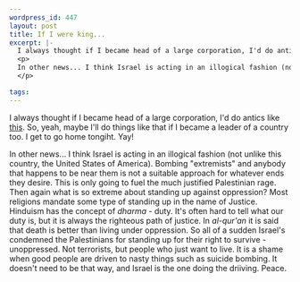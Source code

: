 ```yaml
--- 
wordpress_id: 447
layout: post
title: If I were king...
excerpt: |-
  I always thought if I became head of a large corporation, I'd do antics like <a href="http://news.bbc.co.uk/low/english/world/middle_east/newsid_1465000/1465114.stm">this</a>.  So, yeah, maybe I'll do things like that if I became a leader of a country too.  I get to go home tongiht.  Yay!
  <p>
  In other news... I think Israel is acting in an illogical fashion (not unlike this country, the United States of America).  Bombing "extremists" and anybody that happens to be near them is not a suitable approach for whatever  ends they desire.  This is only going to fuel the much justified Palestinian rage.  Then again what is so extreme about standing up against oppression?  Most religions mandate some type of standing up in the name of Justice.  Hinduism has the concept of <i>dharma</i> - duty.  It's often hard to tell what our duty is, but it is always the righteous path of justice.  In <i>al-qur'an</i> it is said that death is better than living under oppression.  So all of a sudden Israel's condemned the Palestinians for standing up for their right to survive - unoppressed.  Not terrorists, but people who just want to live.  It is a shame when good people are driven to nasty things such as suicide bombing.  It doesn't need to be that way, and Israel is the one doing the driiving.  Peace.
  </p>

tags: 
---
```


I always thought if I became head of a large corporation, I'd do antics like <a href="http://news.bbc.co.uk/low/english/world/middle_east/newsid_1465000/1465114.stm">this</a>.  So, yeah, maybe I'll do things like that if I became a leader of a country too.  I get to go home tongiht.  Yay!
<p>
In other news... I think Israel is acting in an illogical fashion (not unlike this country, the United States of America).  Bombing "extremists" and anybody that happens to be near them is not a suitable approach for whatever  ends they desire.  This is only going to fuel the much justified Palestinian rage.  Then again what is so extreme about standing up against oppression?  Most religions mandate some type of standing up in the name of Justice.  Hinduism has the concept of <i>dharma</i> - duty.  It's often hard to tell what our duty is, but it is always the righteous path of justice.  In <i>al-qur'an</i> it is said that death is better than living under oppression.  So all of a sudden Israel's condemned the Palestinians for standing up for their right to survive - unoppressed.  Not terrorists, but people who just want to live.  It is a shame when good people are driven to nasty things such as suicide bombing.  It doesn't need to be that way, and Israel is the one doing the driiving.  Peace.
</p>
